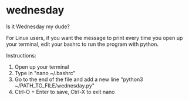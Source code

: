 # wednesday
Is it Wednesday my dude?

For Linux users, if you want the message to print every time you open up your terminal, 
edit your bashrc to run the program with python.

Instructions:
1. Open up your terminal
2. Type in "nano ~/.bashrc"
3. Go to the end of the file and add a new line "python3 ~/PATH_TO_FILE/wednesday.py"
4. Ctrl-O + Enter to save, Ctrl-X to exit nano
